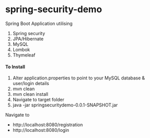 # spring-security-demo

Spring Boot Application utilising

1) Spring security
2) JPA/Hibernate
3) MySQL
4) Lombok
5) Thymeleaf

#### To Install


1) Alter application.properties to point to your MySQL database & user/login details
2) mvn clean
3) mvn clean install
4) Navigate to target folder
5) java -jar springsecuritydemo-0.0.1-SNAPSHOT.jar

Navigate to
* http://localhost:8080/registration
* http://localhost:8080/login


